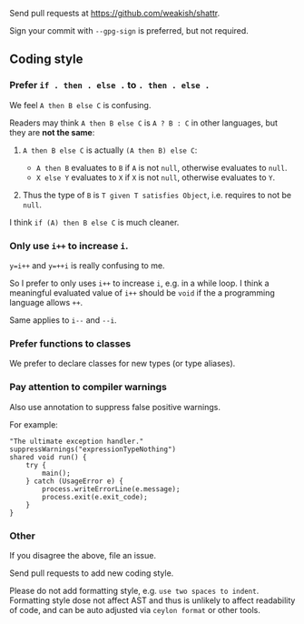 Send pull requests at <https://github.com/weakish/shattr>.

Sign your commit with `--gpg-sign` is preferred, but not required.

Coding style
------------

### Prefer `if . then . else .` to `. then . else .`

We feel `A then B else C` is confusing.

Readers may think `A then B else C` is `A ? B : C` in other languages, but they are **not the same**:

1. `A then B else C` is actually `(A then B) else C`:

	 * `A then B` evaluates to `B` if `A` is not `null`, otherwise evaluates to `null`.
	 * `X else Y` evaluates to `X` if `X` is not `null`, otherwise evaluates to `Y`.

2. Thus the type of `B` is `T given T satisfies Object`, i.e. requires to not be `null`.

I think `if (A) then B else C` is much cleaner.

### Only use `i++` to increase `i`.

`y=i++` and `y=++i` is really confusing to me.

So I prefer to only uses `i++` to increase `i`, e.g. in a while loop.
I think a meaningful evaluated value of `i++` should be `void`
if the a programming language allows `++`.

Same applies to `i--` and `--i`.

### Prefer functions to classes

We prefer to declare classes for new types (or type aliases).

### Pay attention to compiler warnings

Also use annotation to suppress false positive warnings.

For example:

```ceylon
"The ultimate exception handler."
suppressWarnings("expressionTypeNothing")
shared void run() {
    try {
        main();
    } catch (UsageError e) {
        process.writeErrorLine(e.message);
        process.exit(e.exit_code);
    }
}
```

### Other

If you disagree the above, file an issue.

Send pull requests to add new coding style.

Please do not add formatting style, e.g. `use two spaces to indent`.
Formatting style dose not affect AST and thus is unlikely to affect readability of code,
and can be auto adjusted via `ceylon format` or other tools.
